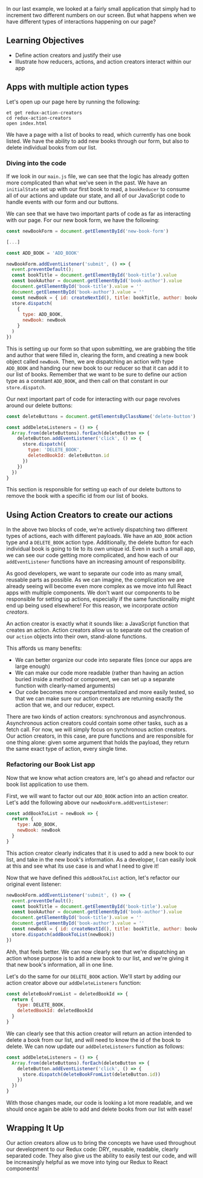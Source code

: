 In our last example, we looked at a fairly small application that simply had to increment two different numbers on our screen. But what happens when we have different types of interactions happening on our page?

## Learning Objectives

- Define action creators and justify their use
- Illustrate how reducers, actions, and action creators interact within our app

## Apps with multiple action types

Let's open up our page here by running the following:

```no-highlight
et get redux-action-creators
cd redux-action-creators
open index.html
```

We have a page with a list of books to read, which currently has one book listed. We have the ability to add new books through our form, but also to delete individual books from our list.

### Diving into the code

If we look in our `main.js` file, we can see that the logic has already gotten more complicated than what we've seen in the past. We have an `initialState` set up with our first book to read, a `bookReducer` to consume all of our actions and update our state, and all of our JavaScript code to handle events with our form and our buttons.

We can see that we have two important parts of code as far as interacting with our page. For our new book form, we have the following:

```javascript
const newBookForm = document.getElementById('new-book-form')

[...]

const ADD_BOOK = 'ADD_BOOK'

newBookForm.addEventListener('submit', () => {
  event.preventDefault();
  const bookTitle = document.getElementById('book-title').value
  const bookAuthor = document.getElementById('book-author').value
  document.getElementById('book-title').value = ''
  document.getElementById('book-author').value = ''
  const newBook = { id: createNextId(), title: bookTitle, author: bookAuthor }
  store.dispatch(
    {
      type: ADD_BOOK,
      newBook: newBook
    }
  )
})
```

This is setting up our form so that upon submitting, we are grabbing the title and author that were filled in, clearing the form, and creating a new book object called `newBook`. Then, we are dispatching an action with type `ADD_BOOK` and handing our new book to our reducer so that it can add it to our list of books. Remember that we want to be sure to define our action type as a constant `ADD_BOOK`, and then call on that constant in our `store.dispatch`.

Our next important part of code for interacting with our page revolves around our delete buttons:

```javascript
const deleteButtons = document.getElementsByClassName('delete-button')

const addDeleteListeners = () => {
  Array.from(deleteButtons).forEach(deleteButton => {
    deleteButton.addEventListener('click', () => {
      store.dispatch({
        type: 'DELETE_BOOK',
        deletedBookId: deleteButton.id
      })
    })
  })
}
```

This section is responsible for setting up each of our delete buttons to remove the book with a specific id from our list of books.

## Using Action Creators to create our actions

In the above two blocks of code, we're actively dispatching two different types of actions, each with different payloads. We have an `ADD_BOOK` action type and a `DELETE_BOOK` action type. Additionally, the delete button for each individual book is going to tie to its own unique id. Even in such a small app, we can see our code getting more complicated, and how each of our `addEventListener` functions have an increasing amount of responsibility.

As good developers, we want to separate our code into as many small, reusable parts as possible. As we can imagine, the complication we are already seeing will become even more complex as we move into full React apps with multiple components. We don't want our components to be responsible for setting up actions, especially if the same functionality might end up being used elsewhere! For this reason, we incorporate _action creators_.

An action creator is exactly what it sounds like: a JavaScript function that creates an action. Action creators allow us to separate out the creation of our `action` objects into their own, stand-alone functions.

This affords us many benefits:

* We can better organize our code into separate files (once our apps are large enough)
* We can make our code more readable (rather than having an action buried inside a method or component, we can set up a separate function with clearly-named arguments)
* Our code becomes more compartmentalized and more easily tested, so that we can make sure our action creators are returning exactly the action that we, and our reducer, expect.

There are two kinds of action creators: synchronous and asynchronous. Asynchronous action creators could contain some other tasks, such as a fetch call. For now, we will simply focus on synchronous action creators. Our action creators, in this case, are pure functions and are responsible for one thing alone: given some argument that holds the payload, they return the same exact type of action, every single time.

### Refactoring our Book List app

Now that we know what action creators are, let's go ahead and refactor our book list application to use them.

First, we will want to factor out our `ADD_BOOK` action into an action creator. Let's add the following above our `newBookForm.addEventListener`:

```javascript
const addBookToList = newBook => {
  return {
    type: ADD_BOOK,
    newBook: newBook
  }
}
```

This action creator clearly indicates that it is used to add a new book to our list, and take in the new book's information. As a developer, I can easily look at this and see what its use case is and what I need to give it!

Now that we have defined this `addBookToList` action, let's refactor our original event listener:

```javascript
newBookForm.addEventListener('submit', () => {
  event.preventDefault();
  const bookTitle = document.getElementById('book-title').value
  const bookAuthor = document.getElementById('book-author').value
  document.getElementById('book-title').value = ''
  document.getElementById('book-author').value = ''
  const newBook = { id: createNextId(), title: bookTitle, author: bookAuthor }
  store.dispatch(addBookToList(newBook))
})
```

Ahh, that feels better. We can now clearly see that we're dispatching an action whose purpose is to add a new book to our list, and we're giving it that new book's information, all in one line.

Let's do the same for our `DELETE_BOOK` action. We'll start by adding our action creator above our `addDeleteListeners` function:

```javascript
const deleteBookFromList = deletedBookId => {
  return {
    type: DELETE_BOOK,
    deletedBookId: deletedBookId
  }
}
```

We can clearly see that this action creator will return an action intended to delete a book from our list, and will need to know the id of the book to delete. We can now update our `addDeleteListeners` function as follows:

```javascript
const addDeleteListeners = () => {
  Array.from(deleteButtons).forEach(deleteButton => {
    deleteButton.addEventListener('click', () => {
      store.dispatch(deleteBookFromList(deleteButton.id))
    })
  })
}
```

With those changes made, our code is looking a lot more readable, and we should once again be able to add and delete books from our list with ease!

## Wrapping It Up

Our action creators allow us to bring the concepts we have used throughout our development to our Redux code: DRY, reusable, readable, clearly separated code. They also give us the ability to easily test our code, and will be increasingly helpful as we move into tying our Redux to React components!
